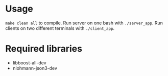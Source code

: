 # Usage
`make clean all` to compile.
Run server on one bash with `./server_app`.
Run clients on two different terminals with `./client_app`.
# Required libraries
+ libboost-all-dev
+ nlohmann-json3-dev

